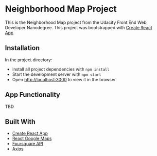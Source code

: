 # Neighborhood Map Project

This is the Neighborhood Map project from the Udacity Front End Web Developer Nanodegree.
This project was bootstrapped with [Create React App](https://github.com/facebook/create-react-app).

## Installation
In the project directory:
* Install all project dependencies with `npm install`
* Start the development server with `npm start`
* Open [http://localhost:3000](http://localhost:3000) to view it in the browser

## App Functionality

TBD

## Built With

* [Create React App](https://github.com/facebook/create-react-app)
* [React Google Maps](https://github.com/tomchentw/react-google-maps)
* [Foursquare API](https://developer.foursquare.com/)
* [Axios](https://github.com/axios/axios)
